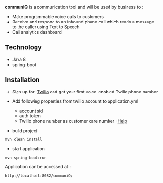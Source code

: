 **communiQ** is a communication tool and will be used by business to :

* Make programmable voice calls to customers
* Receive and respond to an inbound phone call which reads a message to the caller using Text to Speech
* Call analytics dashboard

## Technology
* Java 8
* spring-boot

## Installation

* Sign up for -[Twilio](https://www.twilio.com/) and get your first voice-enabled Twilio phone number 

* Add following properties from twilio account to application.yml
   * account sid 
   * auth token 
   * Twilio phone number as customer care number
-[Help](https://www.twilio.com/docs/voice/quickstart/java#sign-up-for-twilio-and-get-a-twilio-phone-number)
   
* build project   
```
mvn clean install
```

* start application 

```
mvn spring-boot:run
```

Application can be accessed at :
```
http://localhost:8082/communiQ/
```